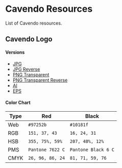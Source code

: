 Cavendo Resources
======
List of Cavendo resources.

## Cavendo Logo

#### Versions
 - [JPG](cavendo-logo/cavendo-logo.jpg "JPG")
 - [JPG Reverse](cavendo-logo/cavendo-logo-reverse.jpg "JPG Reverse")
 - [PNG Transparent](cavendo-logo/cavendo-logo-transparent.png "transparent")
 - [PNG Transparent Reverse](cavendo-logo/cavendo-logo-transparent-reverse.png "transprent reverse")
 - [AI](cavendo-logo/cavendo-logo.ai)
 - [EPS](cavendo-logo/cavendo-logo.eps)

#### Color Chart
<table>
  <thead>
    <tr>
      <th>Type</th>
      <th>Red</th>
      <th>Black</th>
    </tr>
  </thead>
  <tbody>
    <tr>
      <td>Web</td>
      <td><code>#97252b</code></td>
      <td><code>#10181f</code></td>
    </tr>
    <tr>
      <td>RGB</td>
      <td><code>151, 37, 43</code></td>
      <td><code>16, 24, 31</code></td>
    </tr>
    <tr>
      <td>HSB</td>
      <td><code>355, 75%, 59%</code></td>
      <td><code>207, 48%, 12%</code></td>
    </tr>
    <tr>
      <td>PMS</td>
      <td><code>Pantone 7622 C</code></td>
      <td><code>Pantone Black 6 C</code></td>
    </tr>
    <tr>
      <td>CMYK</td>
      <td><code>26, 96, 86, 24</code></td>
      <td><code>81, 71, 59, 76</code></td>
    </tr>
  </tbody>
</table>
